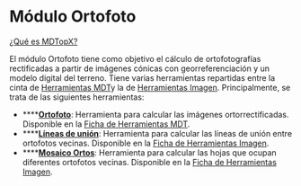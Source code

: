 # Módulo Ortofoto

[¿Qué es MDTopX?](../introduccion/mdtopx.md)

El módulo Ortofoto tiene como objetivo el cálculo de ortofotografías rectificadas a partir de imágenes cónicas con georreferenciación y un modelo digital del terreno. Tiene varias herramientas repartidas entre la cinta de [Herramientas MDT](../fichas-de-herramientas/ficha-de-herramientas-mdt/)y la de [Herramientas Imagen](../fichas-de-herramientas/ficha-de-herramientas-imagen/). Principalmente, se trata de las siguientes herramientas:

* \*\*\*\*[**Ortofoto**](calculo-de-ortofoto.md): Herramienta para calcular las imágenes ortorrectificadas. Disponible en la [Ficha de Herramientas MDT](/mdtopx/fichas-de-herramientas/ficha-de-herramientas-mdt/).
* \*\*\*\*[**Líneas de unión**](lineas-de-union.md): Herramienta para calcular las líneas de unión entre ortofotos vecinas. Disponible en la [Ficha de Herramientas Imagen](../fichas-de-herramientas/ficha-de-herramientas-imagen/).
* \*\*\*\*[**Mosaico Ortos**](mosaico-ortos.md): Herramienta para calcular las hojas que ocupan diferentes ortofotos vecinas. Disponible en la [Ficha de Herramientas Imagen](../fichas-de-herramientas/ficha-de-herramientas-imagen/).

